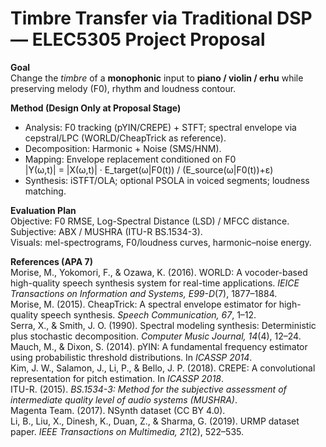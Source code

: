 # Timbre Transfer via Traditional DSP — ELEC5305 Project Proposal

**Goal**  
Change the *timbre* of a **monophonic** input to **piano / violin / erhu** while preserving melody (F0), rhythm and loudness contour.

**Method (Design Only at Proposal Stage)**  
- Analysis: F0 tracking (pYIN/CREPE) + STFT; spectral envelope via cepstral/LPC (WORLD/CheapTrick as reference).  
- Decomposition: Harmonic + Noise (SMS/HNM).  
- Mapping: Envelope replacement conditioned on F0  
  \|Y(ω,t)\| = \|X(ω,t)\| · E_target(ω|F0(t)) / (E_source(ω|F0(t))+ε)  
- Synthesis: iSTFT/OLA; optional PSOLA in voiced segments; loudness matching.

**Evaluation Plan**  
Objective: F0 RMSE, Log-Spectral Distance (LSD) / MFCC distance.  
Subjective: ABX / MUSHRA (ITU-R BS.1534-3).  
Visuals: mel-spectrograms, F0/loudness curves, harmonic–noise energy.

**References (APA 7)**  
Morise, M., Yokomori, F., & Ozawa, K. (2016). WORLD: A vocoder-based high-quality speech synthesis system for real-time applications. *IEICE Transactions on Information and Systems, E99-D*(7), 1877–1884.  
Morise, M. (2015). CheapTrick: A spectral envelope estimator for high-quality speech synthesis. *Speech Communication, 67*, 1–12.  
Serra, X., & Smith, J. O. (1990). Spectral modeling synthesis: Deterministic plus stochastic decomposition. *Computer Music Journal, 14*(4), 12–24.  
Mauch, M., & Dixon, S. (2014). pYIN: A fundamental frequency estimator using probabilistic threshold distributions. In *ICASSP 2014*.  
Kim, J. W., Salamon, J., Li, P., & Bello, J. P. (2018). CREPE: A convolutional representation for pitch estimation. In *ICASSP 2018*.  
ITU-R. (2015). *BS.1534-3: Method for the subjective assessment of intermediate quality level of audio systems (MUSHRA)*.  
Magenta Team. (2017). NSynth dataset (CC BY 4.0).  
Li, B., Liu, X., Dinesh, K., Duan, Z., & Sharma, G. (2019). URMP dataset paper. *IEEE Transactions on Multimedia, 21*(2), 522–535.
